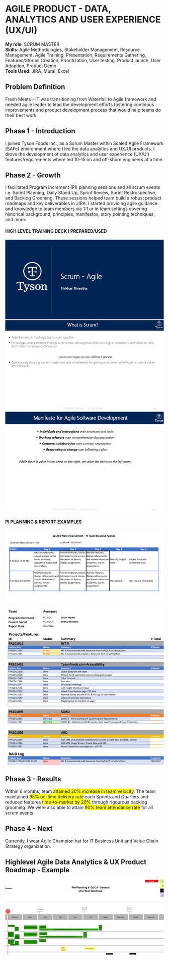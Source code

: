 
 # AGILE PRODUCT - DATA, ANALYTICS AND USER EXPERIENCE (UX/UI)
 
 **My role**: SCRUM MASTER \
 **Skills**: Agile Methodologies, Stakeholder Management, Resource Management, Agile Training, Presentation, Requirements Gathering, Features/Stories Creation, Prioritization, User testing, Product launch, User Adoption, Product Demo\
 **Tools Used**: JIRA, Mural, Excel
 
 ## Problem Definition
 Fresh Meats - IT was transitioning from Waterfall to Agile framework and needed agile leader to lead the development efforts fostering continous improvements and product development process that would help teams do their best work. 
 
 ## Phase 1 - Introduction
 I joined Tyson Foods Inc., as a Scrum Master within Scaled Agile Framework (SAFe) environment where I led the data analytics and UX/UI products. I drove the development of data analytics and user experience (UX/UI) features/requirements where led 10-15 on and off-shore engineers at a time. 
 
 ## Phase 2 - Growth
 I facilitated Program Increment (PI) planning sessions and all scrum events i.e. Sprint Planning, Daily Stand Up, Sprint Review, Sprint Restrospective, and Backlog Grooming. These sessions helped team build a robust product roadmaps and key deliverables in JIRA. I started providing agile guidance and knowledge to team members via 1:1 or in team settings covering historical background, principles, manifestos, story pointing techniques, and more. <br />
 #### HIGH LEVEL TRAINING DECK I PREPARED/USED
 ![TrainingDeck](assets/AgileScrumIntro.png)
 ![TrainingDeck](assets/AboutScrum.png)
 ![TrainingDeck](assets/AgileManifesto.png)
 
 #### PI PLANNING & REPORT EXAMPLES
 ![PI Planning](assets/PITeamBreakOut.png)
 
 ![PI Status Report](assets/PIStatusReport.png)
 
 ## Phase 3 - Results
 Within 6 months, team <span style="background-color: yellow;">attained 30% increase in team velocity</span>. The team maintained <span style="background-color: yellow;">95% on-time delivery rate</span> each Sprints and Quarters and reduced features <span style="background-color: yellow;">time-to-market by 20%</span>  through rigourous backlog grooming. We were also able to attain <span style="background-color: yellow;">90% team attendance rate</span> for all scrum events.
 
 ## Phase 4 - Next
 Currently, I wear Agile Champion hat for IT Business Unit and Value Chain Strategy organization.
 
 ## Highlevel Agile Data Analytics & UX Product Roadmap - Example
 ![Agile Product Roadmap](assets/HighLevelAgileProductRoadmap.png)










 

